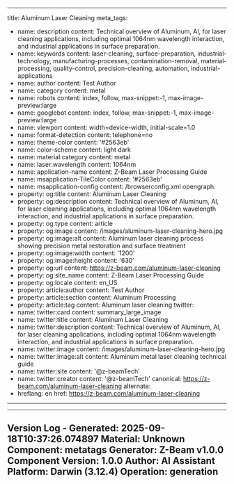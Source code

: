<!-- CONTENT START -->

<!-- CONTENT END -->

<!-- METADATA START -->
---
title: Aluminum Laser Cleaning
meta_tags:
- name: description
  content: Technical overview of Aluminum, Al, for laser cleaning applications, including
    optimal 1064nm wavelength interaction, and industrial applications in surface
    preparation.
- name: keywords
  content: laser-cleaning, surface-preparation, industrial-technology, manufacturing-processes,
    contamination-removal, material-processing, quality-control, precision-cleaning,
    automation, industrial-applications
- name: author
  content: Test Author
- name: category
  content: metal
- name: robots
  content: index, follow, max-snippet:-1, max-image-preview:large
- name: googlebot
  content: index, follow, max-snippet:-1, max-image-preview:large
- name: viewport
  content: width=device-width, initial-scale=1.0
- name: format-detection
  content: telephone=no
- name: theme-color
  content: '#2563eb'
- name: color-scheme
  content: light dark
- name: material:category
  content: metal
- name: laser:wavelength
  content: 1064nm
- name: application-name
  content: Z-Beam Laser Processing Guide
- name: msapplication-TileColor
  content: '#2563eb'
- name: msapplication-config
  content: /browserconfig.xml
opengraph:
- property: og:title
  content: Aluminum Laser Cleaning
- property: og:description
  content: Technical overview of Aluminum, Al, for laser cleaning applications, including
    optimal 1064nm wavelength interaction, and industrial applications in surface
    preparation.
- property: og:type
  content: article
- property: og:image
  content: /images/aluminum-laser-cleaning-hero.jpg
- property: og:image:alt
  content: Aluminum laser cleaning process showing precision metal restoration and
    surface treatment
- property: og:image:width
  content: '1200'
- property: og:image:height
  content: '630'
- property: og:url
  content: https://z-beam.com/aluminum-laser-cleaning
- property: og:site_name
  content: Z-Beam Laser Processing Guide
- property: og:locale
  content: en_US
- property: article:author
  content: Test Author
- property: article:section
  content: Aluminum Processing
- property: article:tag
  content: Aluminum laser cleaning
twitter:
- name: twitter:card
  content: summary_large_image
- name: twitter:title
  content: Aluminum Laser Cleaning
- name: twitter:description
  content: Technical overview of Aluminum, Al, for laser cleaning applications, including
    optimal 1064nm wavelength interaction, and industrial applications in surface
    preparation.
- name: twitter:image
  content: /images/aluminum-laser-cleaning-hero.jpg
- name: twitter:image:alt
  content: Aluminum metal laser cleaning technical guide
- name: twitter:site
  content: '@z-beamTech'
- name: twitter:creator
  content: '@z-beamTech'
canonical: https://z-beam.com/aluminum-laser-cleaning
alternate:
- hreflang: en
  href: https://z-beam.com/aluminum-laser-cleaning
---

---
Version Log - Generated: 2025-09-18T10:37:26.074897
Material: Unknown
Component: metatags
Generator: Z-Beam v1.0.0
Component Version: 1.0.0
Author: AI Assistant
Platform: Darwin (3.12.4)
Operation: generation
---
<!-- METADATA END -->